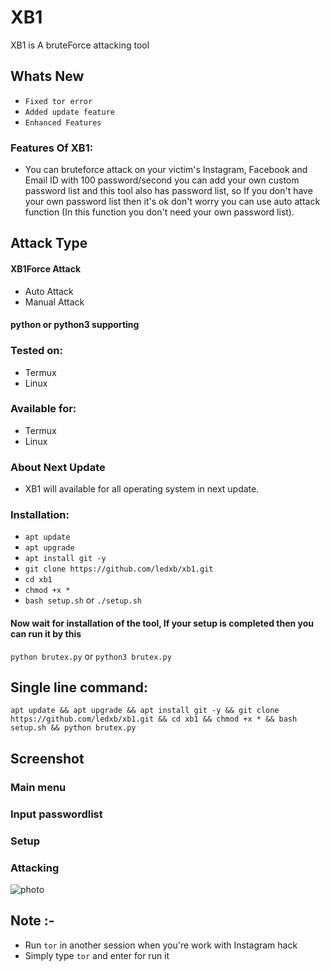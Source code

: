 # XB1
XB1 is A bruteForce attacking tool

## Whats New
+ ```Fixed tor error```
+ ```Added update feature```
+ ```Enhanced Features```

### Features Of XB1:
+ You can bruteforce attack on your victim's Instagram, Facebook and Email ID with 100 password/second you can add your own custom password list and this tool also has password list, so If you don't have your own password list then it's ok don't worry you can use auto attack function (In this function you don't need your own password list).

## Attack Type
#### XB1Force Attack

+ Auto Attack
+ Manual Attack

#### python or python3 supporting

### Tested on:
+ Termux
+ Linux
### Available for:
+ Termux
+ Linux

### About Next Update
+ XB1 will available for all operating system in next update.

### Installation:
+ ```apt update```
+ ```apt upgrade```
+ ```apt install git -y```
+ ```git clone https://github.com/ledxb/xb1.git```
+ ```cd xb1```
+ ```chmod +x *```
+ ```bash setup.sh``` or ```./setup.sh```

#### Now wait for installation of the tool, If your setup is completed then you can run it by this
``` python brutex.py ``` or ``` python3 brutex.py ```
## Single line command:
```
apt update && apt upgrade && apt install git -y && git clone https://github.com/ledxb/xb1.git && cd xb1 && chmod +x * && bash setup.sh && python brutex.py
```

## Screenshot
### Main menu

### Input passwordlist

### Setup

### Attacking
![photo](https://raw.githubusercontent.com/MrHacker-X/BruteX/main/.img/attacking.jpg)

## Note :-
+ Run ```tor``` in another session when you're work with Instagram hack
+ Simply type ``` tor ``` and enter for run it
